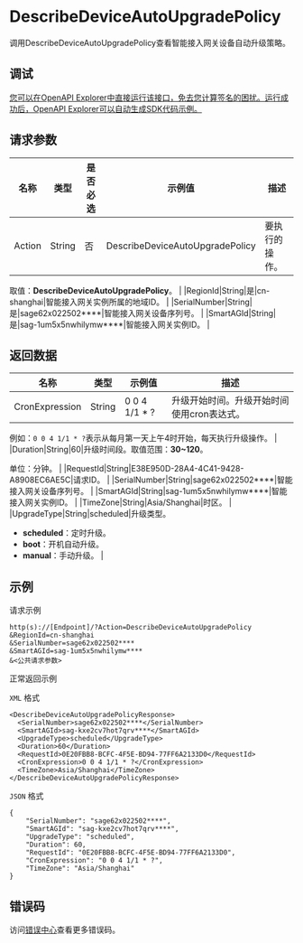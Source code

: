 # DescribeDeviceAutoUpgradePolicy

调用DescribeDeviceAutoUpgradePolicy查看智能接入网关设备自动升级策略。

## 调试

[您可以在OpenAPI Explorer中直接运行该接口，免去您计算签名的困扰。运行成功后，OpenAPI Explorer可以自动生成SDK代码示例。](https://api.aliyun.com/#product=Smartag&api=DescribeDeviceAutoUpgradePolicy&type=RPC&version=2018-03-13)

## 请求参数

|名称|类型|是否必选|示例值|描述|
|--|--|----|---|--|
|Action|String|否|DescribeDeviceAutoUpgradePolicy|要执行的操作。

 取值：**DescribeDeviceAutoUpgradePolicy**。 |
|RegionId|String|是|cn-shanghai|智能接入网关实例所属的地域ID。 |
|SerialNumber|String|是|sage62x022502\*\*\*\*|智能接入网关设备序列号。 |
|SmartAGId|String|是|sag-1um5x5nwhilymw\*\*\*\*|智能接入网关实例ID。 |

## 返回数据

|名称|类型|示例值|描述|
|--|--|---|--|
|CronExpression|String|0 0 4 1/1 \* ?|升级开始时间。升级开始时间使用cron表达式。

 例如：`0 0 4 1/1 * ?`表示从每月第一天上午4时开始，每天执行升级操作。 |
|Duration|String|60|升级时间段。取值范围：**30~120**。

 单位：分钟。 |
|RequestId|String|E38E950D-28A4-4C41-9428-A8908EC6AE5C|请求ID。 |
|SerialNumber|String|sage62x022502\*\*\*\*|智能接入网关设备序列号。 |
|SmartAGId|String|sag-1um5x5nwhilymw\*\*\*\*|智能接入网关实例ID。 |
|TimeZone|String|Asia/Shanghai|时区。 |
|UpgradeType|String|scheduled|升级类型。

 -   **scheduled**：定时升级。
-   **boot**：开机自动升级。
-   **manual**：手动升级。 |

## 示例

请求示例

```
http(s)://[Endpoint]/?Action=DescribeDeviceAutoUpgradePolicy
&RegionId=cn-shanghai
&SerialNumber=sage62x022502****
&SmartAGId=sag-1um5x5nwhilymw****
&<公共请求参数>
```

正常返回示例

`XML` 格式

```
<DescribeDeviceAutoUpgradePolicyResponse>
  <SerialNumber>sage62x022502****</SerialNumber>
  <SmartAGId>sag-kxe2cv7hot7qrv****</SmartAGId>
  <UpgradeType>scheduled</UpgradeType>
  <Duration>60</Duration>
  <RequestId>0E20FBB8-BCFC-4F5E-BD94-77FF6A2133D0</RequestId>
  <CronExpression>0 0 4 1/1 * ?</CronExpression>
  <TimeZone>Asia/Shanghai</TimeZone>
</DescribeDeviceAutoUpgradePolicyResponse>
```

`JSON` 格式

```
{
	"SerialNumber": "sage62x022502****",
	"SmartAGId": "sag-kxe2cv7hot7qrv****",
	"UpgradeType": "scheduled",
	"Duration": 60,
	"RequestId": "0E20FBB8-BCFC-4F5E-BD94-77FF6A2133D0",
	"CronExpression": "0 0 4 1/1 * ?",
	"TimeZone": "Asia/Shanghai"
}
```

## 错误码

访问[错误中心](https://error-center.alibabacloud.com/status/product/Smartag)查看更多错误码。

